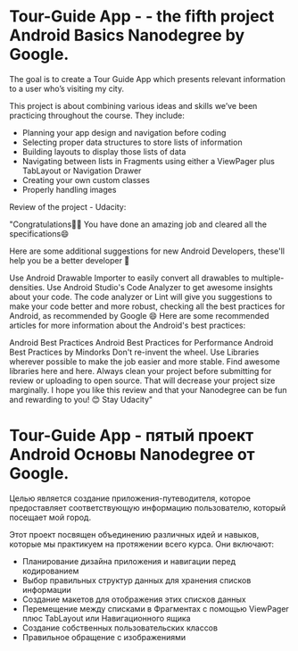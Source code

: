 # Tour-Guide App -  - the fifth project Android Basics Nanodegree by Google.
The goal is to create a Tour Guide App which presents relevant information to a user who’s visiting my city.

This project is about combining various ideas and skills we’ve been practicing throughout the course. They include:

- Planning your app design and navigation before coding
- Selecting proper data structures to store lists of information 
- Building layouts to display those lists of data
- Navigating between lists in Fragments using either a ViewPager plus TabLayout or Navigation Drawer
- Creating your own custom classes
- Properly handling images 


Review of the project - Udacity:

"Congratulations:rocket::clap:
You have done an amazing job and cleared all the specifications:smile:

Here are some additional suggestions for new Android Developers, these'll help you be a better developer :rocket:

Use Android Drawable Importer to easily convert all drawables to multiple-densities.
Use Android Studio's Code Analyzer to get awesome insights about your code. The code analyzer or Lint will give you suggestions to make your code better and more robust, checking all the best practices for Android, as recommended by Google :smile: Here are some recommended articles for more information about the Android's best practices:

Android Best Practices
Android Best Practices for Performance
Android Best Practices by Mindorks
Don't re-invent the wheel. Use Libraries wherever possible to make the job easier and more stable. Find awesome libraries here and here.
Always clean your project before submitting for review or uploading to open source. That will decrease your project size marginally.
I hope you like this review and that your Nanodegree can be fun and rewarding to you! :blush:
Stay Udacity"

# Tour-Guide App - пятый проект Android Основы Nanodegree от Google.
Целью является создание приложения-путеводителя, которое предоставляет соответствующую информацию пользователю, который посещает мой город.

Этот проект посвящен объединению различных идей и навыков, которые мы практикуем на протяжении всего курса. Они включают:

- Планирование дизайна приложения и навигации перед кодированием
- Выбор правильных структур данных для хранения списков информации
- Создание макетов для отображения этих списков данных
- Перемещение между списками в Фрагментах с помощью ViewPager плюс TabLayout или Навигационного ящика
- Создание собственных пользовательских классов
- Правильное обращение с изображениями 
